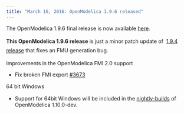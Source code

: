 ```yaml
---
title: "March 16, 2016: OpenModelica 1.9.6 released"
---
```

<p>The OpenModelica 1.9.6 final release is now available <a href="https://build.openmodelica.org/omc/builds/windows/releases/1.9/6/">here</a>.</p>
<p><strong style="line-height: 1.8;">This OpenModelica 1.9.6 release</strong><span style="line-height: 1.8;"> is just a minor patch update of &nbsp;<a href="newss/168-march-9-openmodelica-194">1.9.4 release</a> that fixes an FMU generation bug.</span></p>
<p>Improvements in the OpenModelica FMI 2.0 support</p>
<ul>
<li>Fix broken FMI export <a href="https://trac.openmodelica.org/OpenModelica/ticket/3763">#3673</a></li>
</ul>
<p><span style="line-height: 19.8px;">64 bit Windows</span></p>
<ul>
<li>Support for 64bit Windows will be included in the <a href="https://build.openmodelica.org/omc/builds/windows/nightly-builds/">nightly-builds</a>&nbsp;of OpenModelica 1.10.0-dev.</li>
</ul>
<p>&nbsp;</p>